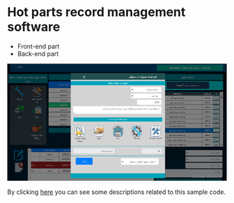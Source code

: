 # Hot parts record management software
- Front-end part
- Back-end part
  
![Education management system](enterexit23.png)

By clicking [here](https://reza-pishva.github.io/3-php-laravel/) you can see some descriptions related to this sample code.
